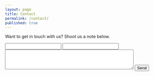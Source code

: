 ```yaml
---
layout: page
title: Contact
permalink: /contact/
published: true
---
```

Want to get in touch with us? Shoot us a note below.

<form id="contact-form" action="https://formspree.io/breakingespanol@gmail.com"
      method="POST">
    <input type="text" name="name">
    <input type="email" name="_replyto">
		<textarea rows="4" cols="50" name="comment" form="contact-form"></textarea>
    <input type="submit" value="Send">
</form>
